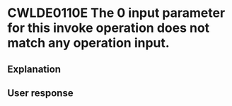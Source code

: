 # CWLDE0110E The 0 input parameter for this invoke operation does not match any operation input.

## Explanation

## User response